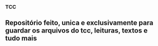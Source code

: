 ### TCC

## Repositório feito, unica e exclusivamente para guardar os arquivos do tcc, leituras, textos e tudo mais